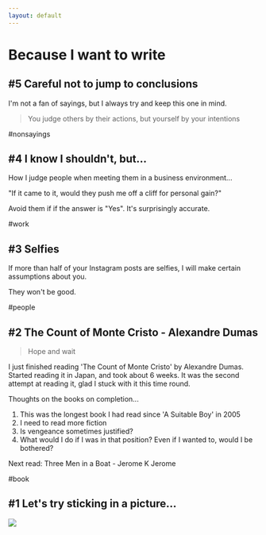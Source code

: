 ```yaml
---
layout: default
---
```


# [](#header-1)Because I want to write

## [](#header-2)#5 Careful not to jump to conclusions

I'm not a fan of sayings, but I always try and keep this one in mind.

> You judge others by their actions, but yourself by your intentions

#nonsayings

## [](#header-2)#4 I know I shouldn't, but...

How I judge people when meeting them in a business environment...

"If it came to it, would they push me off a cliff for personal gain?"

Avoid them if if the answer is "Yes". It's surprisingly accurate.

#work

## [](#header-2)#3 Selfies

If more than half of your Instagram posts are selfies, I will make certain assumptions about you.

They won't be good.

#people

## [](#header-2)#2 The Count of Monte Cristo - Alexandre Dumas

> Hope and wait

I just finished reading 'The Count of Monte Cristo' by Alexandre Dumas. Started reading it in Japan, and took about 6 weeks. It was the second attempt at reading it, glad I stuck with it this time round. 

Thoughts on the books on completion...
1.   This was the longest book I had read since 'A Suitable Boy' in 2005
1.   I need to read more fiction
1.   Is vengeance sometimes justified?
1.   What would I do if I was in that position? Even if I wanted to, would I be bothered?

Next read: Three Men in a Boat - Jerome K Jerome

#book

## [](#header-2)#1 Let's try sticking in a picture... 

![](https://upload.wikimedia.org/wikipedia/en/7/71/Golconde.jpg)
